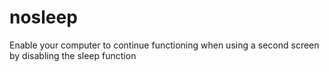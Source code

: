 # nosleep
Enable your computer to continue functioning when using a second screen by disabling the sleep function
